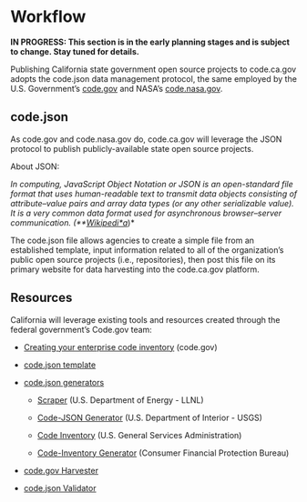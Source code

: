 # Workflow

**IN PROGRESS: This section is in the early planning stages and is subject to change. Stay tuned for details.**

Publishing California state government open source projects to code.ca.gov adopts the code.json data management protocol, the same employed by the U.S. Government’s [code.gov](https://code.gov) and NASA’s [code.nasa.gov](https://code.nasa.gov).

## code.json

As code.gov and code.nasa.gov do, code.ca.gov will leverage the JSON protocol to publish publicly-available state open source projects.

About JSON:

*In computing, JavaScript Object Notation or JSON is an open-standard file format that uses human-readable text to transmit data objects consisting of attribute–value pairs and array data types (or any other serializable value). It is a very common data format used for asynchronous browser–server communication. (**[Wikipedi*a](https://en.wikipedia.org/wiki/JSON)*)*

The code.json file allows agencies to create a simple file from an established template, input information related to all of the organization’s public open source projects (i.e., repositories), then post this file on its primary website for data harvesting into the code.ca.gov platform.

## Resources

California will leverage existing tools and resources created through the federal government’s Code.gov team:

* [Creating your enterprise code inventory](https://code.gov/#!/policy-guide/docs/compliance/inventory-code) (code.gov)

* [code.json template](https://github.com/GSA/code-gov-web/blob/master/src/assets/sample_code_200.json)

* [code.json generators](https://github.com/GSA/code-gov/blob/master/CODE_JSON_GENERATORS.md)

    * [Scraper](https://github.com/LLNL/scraper) (U.S. Department of Energy - LLNL)

    * [Code-JSON Generator](https://github.com/usgs/code-json-generator) (U.S. Department of Interior - USGS)

    * [Code Inventory](https://github.com/GSA/codeinventory-github) (U.S. General Services Administration)

    * [Code-Inventory Generator](https://github.com/cfpb/code-inventory-generator) (Consumer Financial Protection Bureau)

* [code.gov Harvester](https://github.com/GSA/code-gov-harvester)

* [code.json Validator](https://code.gov/#!/policy-guide/docs/compliance/inventory-code/tools/validate-schema)
